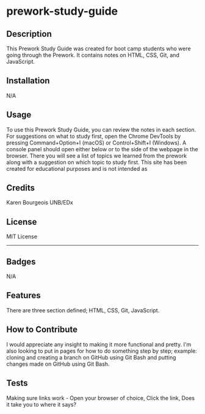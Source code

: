 # prework-study-guide

## Description

This Prework Study Guide was created for boot camp students who were going through the Prework. It contains notes on HTML, CSS, Git, and JavaScript.

## Installation

N/A

## Usage

To use this Prework Study Guide, you can review the notes in each section. For suggestions on what to study first, open the Chrome DevTools by pressing Command+Option+I (macOS) or Control+Shift+I (Windows). A console panel should open either below or to the side of the webpage in the browser. There you will see a list of topics we learned from the prework along with a suggestion on which topic to study first. This site has been created for educational purposes and is not intended as

## Credits

Karen Bourgeois
UNB/EDx

## License

MIT License

---

## Badges

N/A

## Features

There are three section defined; HTML, CSS, Git, JavaScript.

## How to Contribute

I would appreciate any insight to making it more functional and pretty. I'm also looking to put in pages for how to do something step by step; example: cloning and creating a branch on GitHub using Git Bash and putting changes made on GitHub using Git Bash.

## Tests

Making sure links work -
Open your browser of choice,
Click the link,
Does it take you to where it says?
